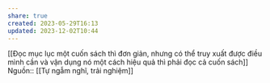 ```yaml
---
share: true
created: 2023-05-29T16:13
updated: 2023-12-02T10:44
---
```

[[Đọc mục lục một cuốn sách thì đơn giản, nhưng có thể truy xuất được điều mình cần và vận dụng nó một cách hiệu quả thì phải đọc cả cuốn sách]]
Nguồn:: [[Tự ngẫm nghĩ, trải nghiệm]]
